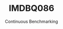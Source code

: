 ---
layout: docu
title: IMDBQ086
subtitle: Continuous Benchmarking
selected: IMDB
expanded: Benchmarking
benchmark: /individual_results/IMDBQ086.html
---